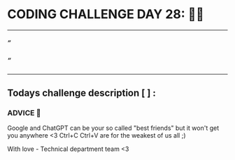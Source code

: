 # CODING CHALLENGE DAY 28: 🌙✨

---

##### ” 

##### “ 

---

##

## Todays challenge description [  ] :

### ADVICE 💖

Google and ChatGPT can be your so called "best friends" but it won't get you anywhere <3 Ctrl+C Ctrl+V are for the weakest of us all ;)

With love - Technical department team <3
